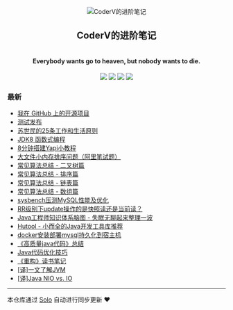 <p align="center"><img alt="CoderV的进阶笔记" src="http://vc2x.com/skins/personal/monitor.png"></p><h2 align="center">
CoderV的进阶笔记
</h2>

<h4 align="center"><br> Everybody wants go to heaven, but nobody wants to die.</h4>
<p align="center"><a title="CoderV的进阶笔记" target="_blank" href="https://github.com/valarchie/solo-blog"><img src="https://img.shields.io/github/last-commit/valarchie/solo-blog.svg?style=flat-square&color=FF9900"></a>
<a title="GitHub repo size in bytes" target="_blank" href="https://github.com/valarchie/solo-blog"><img src="https://img.shields.io/github/repo-size/valarchie/solo-blog.svg?style=flat-square"></a>
<a title="Solo Version" target="_blank" href="https://github.com/88250/solo/releases"><img src="https://img.shields.io/badge/solo-4.3.1-f1e05a.svg?style=flat-square&color=blueviolet"></a>
<a title="Hits" target="_blank" href="https://github.com/88250/hits"><img src="https://hits.b3log.org/valarchie/solo-blog.svg"></a></p>

### 最新

* [我在 GitHub 上的开源项目](http://vc2x.com/my-github-repos)
* [测试发布](http://vc2x.com/articles/2020/10/11/1602413984504.html)
* [苏世民的25条工作和生活原则](http://vc2x.com/articles/2020/07/27/1595864850693.html)
* [JDK8 函数式编程](http://vc2x.com/articles/2020/07/25/1595650203254.html)
* [8分钟搭建Yapi小教程](http://vc2x.com/articles/2020/06/29/1593444245987.html)
* [大文件小内存排序问题（阿里笔试题）](http://vc2x.com/articles/2020/06/25/1593086330204.html)
* [常见算法总结 - 二叉树篇](http://vc2x.com/articles/2020/05/17/1589686515331.html)
* [常见算法总结 - 排序篇](http://vc2x.com/articles/2020/05/05/1588638378006.html)
* [常见算法总结 - 链表篇](http://vc2x.com/articles/2020/05/02/1588388016729.html)
* [常见算法总结 - 数组篇](http://vc2x.com/articles/2020/04/30/1588212612388.html)
* [sysbench压测MySQL性能及优化](http://vc2x.com/articles/2020/04/13/1586780728799.html)
* [RR级别下update操作的是快照读还是当前读？](http://vc2x.com/articles/2020/04/08/1586333970679.html)
* [Java工程师知识体系脑图 - 失眠无聊起来整理一波](http://vc2x.com/articles/2020/04/03/1585861961372.html)
* [Hutool - 小而全的Java开发工具库推荐](http://vc2x.com/articles/2020/04/02/1585819003010.html)
* [docker安装部署mysql持久化到宿主机](http://vc2x.com/articles/2020/02/26/1582681169384.html)
* [《高质量java代码》总结](http://vc2x.com/articles/2019/12/31/1577722760722.html)
* [Java代码优化技巧](http://vc2x.com/articles/2019/12/30/1577715571954.html)
* [《重构》读书笔记](http://vc2x.com/articles/2019/12/30/1577636829054.html)
* [[译]一文了解JVM](http://vc2x.com/articles/2019/12/22/1577004836912.html)
* [[译]Java NIO vs. IO](http://vc2x.com/articles/2019/12/17/1576513907078.html)



---

本仓库通过 [Solo](https://github.com/88250/solo) 自动进行同步更新 ❤️ 